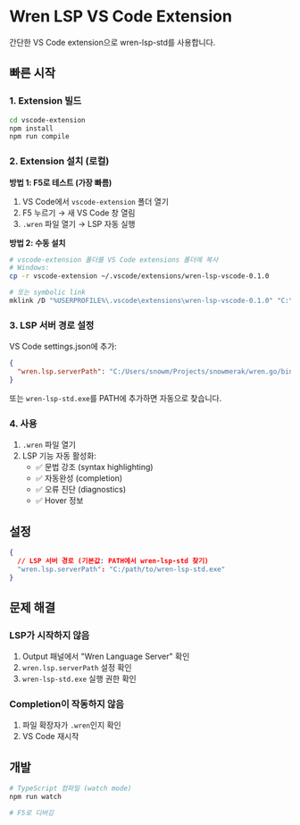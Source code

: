 # Wren LSP VS Code Extension

간단한 VS Code extension으로 wren-lsp-std를 사용합니다.

## 빠른 시작

### 1. Extension 빌드

```bash
cd vscode-extension
npm install
npm run compile
```

### 2. Extension 설치 (로컬)

**방법 1: F5로 테스트 (가장 빠름)**
1. VS Code에서 `vscode-extension` 폴더 열기
2. F5 누르기 → 새 VS Code 창 열림
3. `.wren` 파일 열기 → LSP 자동 실행

**방법 2: 수동 설치**
```bash
# vscode-extension 폴더를 VS Code extensions 폴더에 복사
# Windows:
cp -r vscode-extension ~/.vscode/extensions/wren-lsp-vscode-0.1.0

# 또는 symbolic link
mklink /D "%USERPROFILE%\.vscode\extensions\wren-lsp-vscode-0.1.0" "C:\path\to\wren.go\vscode-extension"
```

### 3. LSP 서버 경로 설정

VS Code settings.json에 추가:

```json
{
  "wren.lsp.serverPath": "C:/Users/snowm/Projects/snowmerak/wren.go/bin/wren-lsp-std.exe"
}
```

또는 `wren-lsp-std.exe`를 PATH에 추가하면 자동으로 찾습니다.

### 4. 사용

1. `.wren` 파일 열기
2. LSP 기능 자동 활성화:
   - ✅ 문법 강조 (syntax highlighting)
   - ✅ 자동완성 (completion)
   - ✅ 오류 진단 (diagnostics)
   - ✅ Hover 정보

## 설정

```json
{
  // LSP 서버 경로 (기본값: PATH에서 wren-lsp-std 찾기)
  "wren.lsp.serverPath": "C:/path/to/wren-lsp-std.exe"
}
```

## 문제 해결

### LSP가 시작하지 않음
1. Output 패널에서 "Wren Language Server" 확인
2. `wren.lsp.serverPath` 설정 확인
3. `wren-lsp-std.exe` 실행 권한 확인

### Completion이 작동하지 않음
1. 파일 확장자가 `.wren`인지 확인
2. VS Code 재시작

## 개발

```bash
# TypeScript 컴파일 (watch mode)
npm run watch

# F5로 디버깅
```
